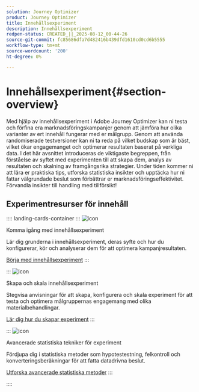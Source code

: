 ```yaml
---
solution: Journey Optimizer
product: Journey Optimizer
title: Innehållsexperiment
description: Innehållsexperiment
redpen-status: CREATED_||_2025-08-12_00-44-26
source-git-commit: fc85686dfa7d482416b439dfd1610cd0cd6b5555
workflow-type: tm+mt
source-wordcount: '200'
ht-degree: 0%

---
```



# Innehållsexperiment{#section-overview}

Med hjälp av innehållsexperiment i Adobe Journey Optimizer kan ni testa och förfina era marknadsföringskampanjer genom att jämföra hur olika varianter av ert innehåll fungerar med er målgrupp. Genom att använda randomiserade testversioner kan ni ta reda på vilket budskap som är bäst, vilket ökar engagemanget och optimerar resultaten baserat på verkliga data. I det här avsnittet introduceras de viktigaste begreppen, från förståelse av syftet med experimenten till att skapa dem, analys av resultaten och skalning av framgångsrika strategier. Under tiden kommer ni att lära er praktiska tips, utforska statistiska insikter och upptäcka hur ni fattar välgrundade beslut som förbättrar er marknadsföringseffektivitet. Förvandla insikter till handling med tillförsikt!

## Experimentresurser för innehåll

:::: landing-cards-container
:::
![icon](https://cdn.experienceleague.adobe.com/icons/circle-play.svg?lang=sv-SE)

Komma igång med innehållsexperiment

Lär dig grunderna i innehållsexperiment, deras syfte och hur du konfigurerar, kör och analyserar dem för att optimera kampanjresultaten.

[Börja med innehållsexperiment](../using/content-management/get-started-experiment.md)
:::

:::
![icon](https://cdn.experienceleague.adobe.com/icons/list-check.svg?lang=sv-SE)

Skapa och skala innehållsexperiment

Stegvisa anvisningar för att skapa, konfigurera och skala experiment för att testa och optimera målgruppernas engagemang med olika materialbehandlingar.

[Lär dig hur du skapar experiment](../using/content-management/content-experiment.md)
:::

:::
![icon](https://cdn.experienceleague.adobe.com/icons/chart-line.svg?lang=sv-SE)

Avancerade statistiska tekniker för experiment

Fördjupa dig i statistiska metoder som hypotestestning, felkontroll och konverteringsberäkningar för att fatta datadrivna beslut.

[Utforska avancerade statistiska metoder](technotes-landing-page.md)
:::

::::
